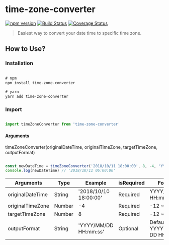 # time-zone-converter
[![npm version](https://badge.fury.io/js/time-zone-converter.svg)](https://badge.fury.io/js/time-zone-converter)
[![Build Status](https://travis-ci.com/haha54carol/timeZoneConverter.svg?branch=master)](https://travis-ci.com/haha54carol/timeZoneConverter)
[![Coverage Status](https://coveralls.io/repos/github/haha54carol/timeZoneConverter/badge.svg?branch=master)](https://coveralls.io/github/haha54carol/timeZoneConverter?branch=master)
> Easiest way to convert your date time to specific time zone.

## How to Use?
### Installation

```javascript

# npm 
npm install time-zone-converter

# yarn
yarn add time-zone-converter

```

### Import
```javascript

import timeZoneConverter from 'time-zone-converter'

```
#### Arguments

timeZoneConverter(originalDateTime, originalTimeZone, targetTimeZone, outputFormat)


```javascript

const newDateTime = timeZoneConverter('2018/10/11 18:00:00', 8, -4, 'YYYY/MM/DD HH:mm:ss')
console.log(newDateTime) // '2018/10/11 06:00:00'

```

| Arguments | Type | Example | isRequired | Format |
| ------------ | ------------ | ------------ | ------------ | ------------ |
| originalDateTime | String | '2018/10/10 18:00:00' | Required | YYYY/MM/DD HH:mm:ss |
| originalTimeZone | Number | -4 | Required | -12 ~ 12 |
| targetTimeZone | Number | 8 | Required | -12 ~ 12 |
| outputFormat | String | 'YYYY/MM/DD HH:mm:ss' |  Optional | Default is YYYY-MM-DD HH:mm:ss |

